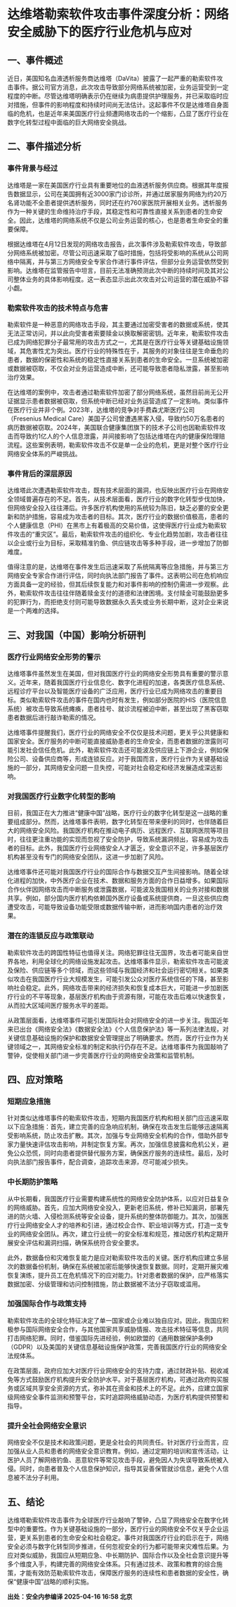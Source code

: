 # 达维塔勒索软件攻击事件深度分析：网络安全威胁下的医疗行业危机与应对

## 一、事件概述

近日，美国知名血液透析服务商达维塔（DaVita）披露了一起严重的勒索软件攻击事件。据公司官方消息，此次攻击导致部分网络系统被加密，业务运营受到一定程度的中断。尽管达维塔明确表示仍在继续为病患提供护理服务，并已采取临时应对措施，但事件的影响程度和持续时间尚无法估计。这起事件不仅是达维塔自身面临的危机，也是近年来美国医疗行业频遭网络攻击的一个缩影，凸显了医疗行业在数字化转型过程中面临的巨大网络安全挑战。

## 二、事件描述分析

### 事件背景与经过

达维塔是一家在美国医疗行业具有重要地位的血液透析服务供应商。根据其年度报告数据显示，公司在美国拥有近3000家门诊诊所，并通过居家服务网络为约20万名肾功能不全患者提供透析服务，同时还在约760家医院开展相关业务。透析服务作为一种关键的生命维持治疗手段，其稳定性和可靠性直接关系到患者的生命安全。因此，达维塔的网络系统不仅是公司业务运营的核心，也是患者生命安全的重要保障。

根据达维塔在4月12日发现的网络攻击报告，此次事件涉及勒索软件攻击，导致部分网络系统被加密。尽管公司迅速采取了临时措施，包括将受影响的系统从公司网络中隔离，并与第三方网络安全专家合作进行事件评估，但部分业务运营依然受到影响。达维塔在监管报告中坦言，目前无法准确预测此次中断的持续时间及其对公司整体业务的具体影响程度。这一表态显示出此次攻击对公司运营的潜在威胁不容小觑。

### 勒索软件攻击的技术特点与危害

勒索软件是一种恶意的网络攻击手段，其主要通过加密受害者的数据或系统，使其无法正常访问，并以此向受害者索要赎金以换取解密密钥。近年来，勒索软件攻击已成为网络犯罪分子最常用的攻击方式之一，尤其是在医疗行业等关键基础设施领域，其危害性尤为突出。医疗行业的特殊性在于，其服务的对象往往是生命垂危的患者，数据的保密性和系统的稳定性直接关系到患者的生命安全。一旦系统被加密或数据被窃取，不仅会对业务运营造成中断，还可能导致患者隐私泄露，甚至影响治疗效果。

在达维塔的案例中，攻击者通过勒索软件加密了部分网络系统，虽然目前尚无公开证据显示患者数据被窃取，但系统中断已经对业务运营造成了一定影响。类似事件在医疗行业并非个例。2023年，达维塔的竞争对手费森尤斯医疗公司（Fresenius Medical Care）美国子公司曾遭遇黑客入侵，导致约50万名患者的病历数据被窃取。2024年，美国联合健康集团旗下的技术子公司也因勒索软件攻击而导致约1亿人的个人信息泄露，并间接影响了包括达维塔在内的健康保险理赔流程。这些案例表明，勒索软件攻击不仅是单一企业的危机，更是对整个医疗行业网络安全体系的严峻挑战。

### 事件背后的深层原因

达维塔此次遭遇勒索软件攻击，既有技术层面的漏洞，也反映出医疗行业在网络安全领域普遍存在的不足。首先，从技术层面看，医疗行业的数字化转型步伐加快，但网络安全投入往往滞后。许多医疗机构使用的系统较为陈旧，缺乏必要的安全更新和防护措施，容易成为攻击者的目标。其次，医疗行业的数据价值极高，患者的个人健康信息（PHI）在黑市上有着极高的交易价值，这使得医疗行业成为勒索软件攻击的“重灾区”。最后，勒索软件攻击的组织化、专业化趋势加剧，攻击者往往以企业或行业为目标，采取精准钓鱼、供应链攻击等多种手段，进一步增加了防御难度。

值得注意的是，达维塔在事件发生后迅速采取了系统隔离等应急措施，并与第三方网络安全专家合作进行评估，同时向执法部门报告了事件。这表明公司在危机响应方面具备一定的经验，但其后续恢复能力和对事件影响的控制仍需进一步观察。此外，勒索软件攻击往往伴随着赎金支付的道德和法律困境。支付赎金可能鼓励更多的犯罪行为，而拒绝支付则可能导致数据永久丢失或业务长期中断，这对企业来说是一个两难的选择。

## 三、对我国（中国）影响分析研判

### 医疗行业网络安全形势的警示

达维塔事件虽然发生在美国，但对我国医疗行业的网络安全形势具有重要的警示意义。近年来，随着我国医疗行业信息化、数字化进程的加速，各类医疗信息系统、远程诊疗平台以及智能医疗设备的广泛应用，医疗行业已成为网络攻击的重要目标。类似勒索软件攻击的事件在国内也时有发生，例如部分医院的HIS（医院信息系统）被攻击导致系统瘫痪，患者挂号、就诊流程被迫中断，甚至出现了黑客窃取患者数据后进行敲诈勒索的情况。

达维塔事件提醒我们，医疗行业的网络安全不仅仅是技术问题，更关乎公共健康和国家安全。医疗服务的中断可能直接威胁患者的生命安全，而患者数据的泄露则可能引发社会信任危机。此外，勒索软件攻击还可能波及供应链上下游企业，例如保险公司、设备供应商等，形成连锁反应。对于我国而言，医疗行业作为关键基础设施的一部分，其网络安全问题一旦失控，可能对社会稳定和经济发展造成深远影响。

### 对我国医疗行业数字化转型的影响

目前，我国正在大力推进“健康中国”战略，医疗行业的数字化转型是这一战略的重要组成部分。然而，达维塔事件表明，数字化转型在带来便利的同时，也伴随着巨大的网络安全风险。我国医疗机构在推动电子病历、远程医疗、互联网医院等项目时，往往更注重功能的实现而忽视了安全防护，导致系统漏洞频出，容易成为攻击者的目标。此外，我国医疗行业网络安全人才匮乏，安全意识不足，许多基层医疗机构甚至没有专门的网络安全团队，这进一步加剧了风险。

达维塔事件还可能对我国医疗行业的国际合作与数据交互产生间接影响。随着全球化进程的加快，中外医疗企业在技术、数据和服务方面的合作日益增多。如果国际合作伙伴因网络攻击而中断服务或泄露数据，可能波及我国相关的业务对接和数据共享。例如，部分国内医疗机构依赖国外医疗设备或系统提供商，一旦这些供应商遭受攻击，可能导致设备功能受限或数据传输中断，进而影响国内患者的治疗效果。

### 潜在的连锁反应与政策联动

勒索软件攻击的跨国性特征也值得关注。网络犯罪往往无国界，攻击者可能来自世界各地，利用全球化的网络设施发起攻击。达维塔事件显示，勒索软件攻击可能波及保险、供应链等多个领域，而这些领域与我国经济和社会运行密切相关。如果类似攻击在我国医疗行业大规模发生，可能引发公众对医疗系统信任的下降，甚至影响社会稳定。此外，网络攻击带来的经济损失和恢复成本巨大，可能进一步加剧医疗行业的不平等现象，基层医疗机构由于资源有限，可能在攻击后难以快速恢复，从而拉大区域间医疗服务水平的差距。

从政策层面看，达维塔事件可能引发国际社会对网络安全的进一步关注。我国近年来已出台《网络安全法》《数据安全法》《个人信息保护法》等一系列法律法规，对关键信息基础设施的保护和数据安全管理提出了明确要求。然而，医疗行业作为关键领域之一，其网络安全标准的制定和执行仍存在不足。达维塔事件为我国敲响了警钟，促使相关部门进一步完善医疗行业的网络安全政策和监管机制。

## 四、应对策略

### 短期应急措施

针对类似达维塔事件的勒索软件攻击，短期内我国医疗机构和相关部门应迅速采取以下应急措施：首先，建立完善的应急响应机制，确保在攻击发生后能够迅速隔离受影响系统，防止攻击扩散。其次，加强与专业网络安全机构的合作，借助外部专家力量快速评估攻击影响，并制定恢复方案。再次，加强信息披露和危机公关，避免公众恐慌，同时向患者提供替代服务方案，确保医疗服务的连续性。最后，及时向执法部门报告事件，配合调查，追踪攻击来源，尽可能减少损失。

### 中长期防护策略

从中长期看，我国医疗行业需要构建系统性的网络安全防护体系，以应对日益复杂的网络威胁。首先，应加大网络安全投入，更新老旧系统，修补已知漏洞，部署先进的防火墙、入侵检测系统等安全设备，提升系统的整体防御能力。其次，加强医疗行业网络安全人才的培养和引进，通过校企合作、职业培训等方式，打造一支专业的网络安全团队。再次，建立行业统一的安全标准和规范，推动医疗机构定期开展安全评估和漏洞扫描，确保系统符合安全要求。

此外，数据备份和灾难恢复能力是应对勒索软件攻击的关键。医疗机构应建立多层次的数据备份机制，确保在系统被加密后能够快速恢复数据。同时，定期开展灾难恢复演练，提升员工在危机情况下的应对能力。针对患者数据的保护，应严格落实数据加密、分级管理和访问控制措施，防止数据被不法分子窃取或滥用。

### 加强国际合作与政策支持

勒索软件攻击的全球化特征决定了单一国家或企业难以独自应对。因此，我国应积极参与国际网络安全合作，与其他国家共享威胁情报、攻击技术特征等信息，共同打击网络犯罪。同时，借鉴国际先进经验，例如欧盟的《通用数据保护条例》（GDPR）以及美国的关键信息基础设施保护政策，完善我国医疗行业的网络安全法规体系。

在政策层面，政府应加大对医疗行业网络安全的支持力度，通过财政补贴、税收减免等方式鼓励医疗机构提升安全防护水平。对于基层医疗机构，可通过政府购买服务或区域共享安全资源的方式，弥补其在资金和技术上的不足。此外，应建立国家级网络安全事件监测和预警平台，实时追踪网络威胁动态，为医疗机构提供预警和指导。

### 提升全社会网络安全意识

网络安全不仅是技术和政策问题，更是全社会的共同责任。针对医疗行业而言，应加强从业人员和患者的网络安全意识教育。例如，通过定期的培训和宣传活动，让医护人员了解网络钓鱼、恶意软件等常见攻击手段，避免因人为失误导致系统被入侵。同时，向患者普及个人信息保护知识，指导其妥善保管就诊信息，避免个人信息被不法分子利用。

## 五、结论

达维塔勒索软件攻击事件为全球医疗行业敲响了警钟，凸显了网络安全在数字化转型中的重要性。作为关键基础设施的一部分，医疗行业的网络安全不仅关乎企业运营，更关系到患者的生命安全和社会稳定。事件对我国医疗行业的启示在于，网络安全必须与数字化转型同步推进，任何忽视安全的行为都可能带来灾难性后果。为应对类似威胁，我国应从短期应急、中长期防护、国际合作以及全社会意识提升等多个维度入手，构建完善的网络安全体系。只有通过技术、政策和教育的综合施策，才能有效防范勒索软件攻击，保障医疗服务的连续性和患者数据的安全性，确保“健康中国”战略的顺利实施。

**出处：安全内参编译 2025-04-16 16:58 北京**